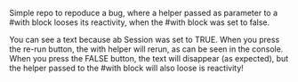 Simple repo to repoduce a bug, where a helper passed as parameter to a #with block looses its reactivity,
when the #with block was set to false.

You can see a text because ab Session was set to TRUE.
When you press the re-run button, the with helper will rerun, as can be seen in the console.
When you press the FALSE button, the text will disappear (as expected),
but the helper passed to the #with block will also loose is reactivity!